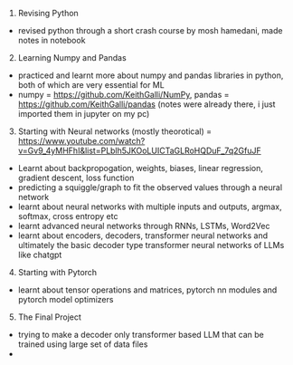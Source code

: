 1. Revising Python
- revised python through a short crash course by mosh hamedani, made notes in notebook


2. Learning Numpy and Pandas
- practiced and learnt more about numpy and pandas libraries in python, both of which are very essential for ML
- numpy = https://github.com/KeithGalli/NumPy, pandas = https://github.com/KeithGalli/pandas (notes were already there, i just imported them in jupyter on my pc)


3. Starting with Neural networks (mostly theorotical) = https://www.youtube.com/watch?v=Gv9_4yMHFhI&list=PLblh5JKOoLUICTaGLRoHQDuF_7q2GfuJF
- Learnt about backpropogation, weights, biases, linear regression, gradient descent, loss function
- predicting a squiggle/graph to fit the observed values through a neural network
- learnt about neural networks with multiple inputs and outputs, argmax, softmax, cross entropy etc
- learnt advanced neural networks through RNNs, LSTMs, Word2Vec
- learnt about encoders, decoders, transformer neural networks and ultimately the basic decoder type transformer neural networks of LLMs like chatgpt


4. Starting with Pytorch
- learnt about tensor operations and matrices, pytorch nn modules and pytorch model optimizers

5. The Final Project
- trying to make a decoder only transformer based LLM that can be trained using large set of data files
- 
